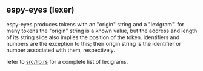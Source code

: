 ## espy-eyes (lexer)

espy-eyes produces tokens with an "origin" string and a "lexigram".
for many tokens the "origin" string is a known value,
but the address and length of its string slice also implies the position of the token.
identifiers and numbers are the exception to this;
their origin string is the identifier or number associated with them, respectively.

refer to [src/lib.rs](src/lib.rs) for a complete list of lexigrams.
